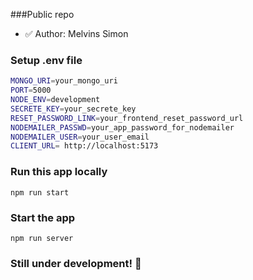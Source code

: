 ###Public repo

- ✅ Author: Melvins Simon

### Setup .env file

```bash
MONGO_URI=your_mongo_uri
PORT=5000
NODE_ENV=development
SECRETE_KEY=your_secrete_key
RESET_PASSWORD_LINK=your_frontend_reset_password_url
NODEMAILER_PASSWD=your_app_password_for_nodemailer
NODEMAILER_USER=your_user_email
CLIENT_URL= http://localhost:5173
```

### Run this app locally

```shell
npm run start
```

### Start the app

```shell
npm run server
```

### Still under development! 🚀
